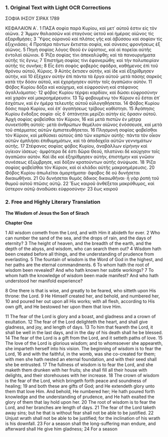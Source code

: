 ### 1. Original Text with Light OCR Corrections

ΣΟΦΙΑ ΙΗΣΟΥ ΣΙΡΑΧ 1789

ΚΕΦΑΛΑΙΟΝ Α΄.
1 ΠΑΣΑ σοφία παρὰ Κυρίου, καὶ μετ᾿ αὐτοῦ ἐστιν εἰς τὸν αἰῶνα.
2 Ἄμμον θαλασσῶν καὶ σταγόνας ὑετοῦ καὶ ἡμέρας αἰῶνος τίς ἐξαριθμήσει;
3 Ὕψος οὐρανοῦ καὶ πλάτος γῆς καὶ ἀβύσσου καὶ σοφίαν τίς ἐξιχνιάσει;
4 Προτέρα πάντων ἔκτισται σοφία, καὶ σύνεσις φρονήσεως ἐξ αἰῶνος.
5 Πηγὴ σοφίας λόγος Θεοῦ ἐν ὑψίστοις, καὶ αἱ πορεῖαι αὐτῆς ἐντολαὶ αἰώνιοι.
6 Ῥίζα σοφίας τίνι ἀπεκαλύφθη; καὶ τὰ πανουργήματα αὐτῆς τίς ἔγνω;
7 Ἐπιστήμη σοφίας τίνι ἐφανερώθη; καὶ τὴν πολυπειρίαν αὐτῆς τίς συνῆκε;
8 Εἷς ἔστι σοφὸς φοβερὸς σφόδρα, καθήμενος ἐπὶ τοῦ θρόνου αὐτοῦ, Κύριος.
9 Αὐτὸς ἔκτισεν αὐτήν, καὶ ἰδε καὶ ἐξηρίθμησεν αὐτήν, καὶ
10 ἐξέχεεν αὐτὴν ἐπὶ πάντα τὰ ἔργα αὐτοῦ· μετὰ πάσης σαρκὸς κατὰ τὴν δόσιν αὐτοῦ, καὶ ἐχορήγησεν αὐτὴν τοῖς ἀγαπῶσιν αὐτόν.
11 Φόβος Κυρίου δόξα καὶ καύχημα, καὶ εὐφροσύνη καὶ στέφανος ἀγαλλιάματος·
12 φόβος Κυρίου τέρψει καρδίαν, καὶ δώσει εὐφροσύνην καὶ χαρὰν καὶ μακροημέρευσιν.
13 Τῷ φοβουμένῳ τὸν Κύριον εὖ ἔσται ἐπ᾿ ἐσχάτων, καὶ ἐν ἡμέρᾳ τελευτῆς αὐτοῦ εὐλογηθήσεται.
14 Φόβος Κυρίου δόσις παρὰ Κυρίου, καὶ ἐπ᾿ ἀγαπήσεως τρίβους καθίστησι.
15 Ἀγάπησις Κυρίου ἔνδοξος σοφία· οἷς δ᾿ ὀπτάνηται μερίζει αὐτὴν εἰς ὅρασιν αὐτοῦ. Ἀρχὴ σοφίας φοβεῖσθαι τὸν Κύριον,
16 καὶ μετὰ πιστῶν ἐν μήτρᾳ συνεκτίσθη αὐτοῖς· μετὰ ἀνθρώπων θεμέλιον αἰῶνος ἐνόσσευσε, καὶ μετὰ τοῦ σπέρματος αὐτῶν ἐμπιστευθήσεται.
16 Πλησμονὴ σοφίας φοβεῖσθαι τὸν Κύριον, καὶ μεθύσκει αὐτοὺς ἀπὸ τῶν καρπῶν αὐτῆς· πάντα τὸν οἶκον αὐτῶν ἐμπλήσει ἐπιθυμημάτων, καὶ τὰ ἀποδοχεῖα αὐτῶν γεννημάτων αὐτῆς.
17 Στέφανος σοφίας φόβος Κυρίου, ἀναβάλλων εἰρήνην καὶ ὑγίειαν ἰάσεως· ἀμφότερα δέ ἐστι δῶρα Θεοῦ, πλατύνει δὲ καύχησιν τοῖς ἀγαπῶσιν αὐτόν. Καὶ ἰδε καὶ ἐξηρίθμησεν αὐτήν, ἐπιστήμην καὶ γνῶσιν συνέσεως ἐξώμβρησε, καὶ δόξαν κρατούντων αὐτῆς ἀνύψωσε.
18 Ῥίζα σοφίας φοβεῖσθαι τὸν Κύριον, καὶ οἱ κλάδοι αὐτῆς μακροημέρευσις.
20 Φόβος Κυρίου ἀπωλεῖται ἁμαρτήματα· ἄφοβος δὲ οὐ δυνήσεται δικαιωθῆναι.
21 Οὐ δυνήσεται θυμὸς ἄδικος δικαιωθῆναι· ἦ γὰρ ῥοπὴ τοῦ θυμοῦ αὐτοῦ πτῶσις αὐτῷ.
22 Ἕως καιροῦ ἀνθέξεται μακρόθυμος, καὶ ὕστερον αὐτῷ ἀναδώσει εὐφροσύνην·
23 ἕως καιροῦ

### 2. Free and Highly Literary Translation

**The Wisdom of Jesus the Son of Sirach**

**Chapter One**

1 All wisdom cometh from the Lord, and with Him it abideth for ever.
2 Who can number the sand of the sea, and the drops of rain, and the days of eternity?
3 The height of heaven, and the breadth of the earth, and the depth of the abyss, and wisdom, who can search them out?
4 Wisdom hath been created before all things, and the understanding of prudence from everlasting.
5 The fountain of wisdom is the Word of God in the highest, and her paths are the eternal commandments.
6 To whom hath the root of wisdom been revealed? And who hath known her subtle workings?
7 To whom hath the knowledge of wisdom been made manifest? And who hath understood her manifold experience?

8 One there is that is wise, and greatly to be feared, who sitteth upon His throne: the Lord.
9 He Himself created her, and behold, and numbered her,
10 and poured her out upon all His works; with all flesh, according to His own gift, and He bestowed her upon them that love Him.

11 The fear of the Lord is glory and a boast, and gladness and a crown of exultation.
12 The fear of the Lord delighteth the heart, and shall give gladness, and joy, and length of days.
13 To him that feareth the Lord, it shall be well in the last days, and in the day of his death shall he be blessed.
14 The fear of the Lord is a gift from the Lord, and it setteth paths of love.
15 The love of the Lord is glorious wisdom; and to whomsoever she appeareth, she imparteth herself into his vision. The beginning of wisdom is to fear the Lord,
16 and with the faithful, in the womb, was she co-created for them; with men she hath nested an eternal foundation, and with their seed shall she be entrusted.
17 The fullness of wisdom is to fear the Lord, and she maketh them drunken with her fruits; she shall fill all their house with delights, and their storehouses with her increase.
18 The crown of wisdom is the fear of the Lord, which bringeth forth peace and soundness of healing;
19 and both these are gifts of God; and He extendeth glory unto them that love Him. And behold, He numbered her; He hath poured forth knowledge and the understanding of prudence, and He hath exalted the glory of them that lay hold upon her.
20 The root of wisdom is to fear the Lord, and her branches are length of days.
21 The fear of the Lord taketh away sins; but he that is without fear shall not be able to be justified.
22 Unjust wrath shall not be able to be justified; for the inclination of his wrath is his downfall.
23 For a season shall the long-suffering man endure, and afterward shall He give him gladness;
24 For a season